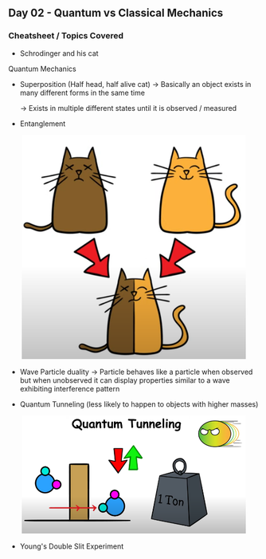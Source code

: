 ## Day 02 - Quantum vs Classical Mechanics

### Cheatsheet / Topics Covered

- Schrodinger and his cat

Quantum Mechanics 

- Superposition (Half head, half alive cat) -> Basically an object exists in many different forms in the same time

    -> Exists in multiple different     states until it is observed / measured
- Entanglement

<div align="center">
  <img src="images/schrondingers_cat.png" alt="schrondingers_cat" width="450"/>
</div>

- Wave Particle duality -> Particle behaves like a particle when observed but when unobserved it can display properties similar to a wave exhibiting interference pattern 




- Quantum Tunneling (less likely to happen to objects with higher masses)

<div align="center">
  <img src="images/tunneling.png" alt="tunneling" width="450"/>
</div>

- Young's Double Slit Experiment

